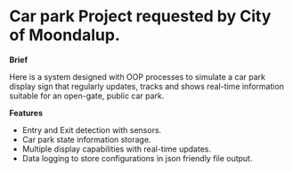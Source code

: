 # Car park Project requested by City of Moondalup.

**Brief**

Here is a system designed with OOP processes to simulate a car park display sign that regularly updates, tracks and
shows real-time information suitable for an open-gate, public car park.

**Features**

- Entry and Exit detection with sensors.
- Car park state information storage.
- Multiple display capabilities with real-time updates.
- Data logging to store configurations in json friendly file output.
